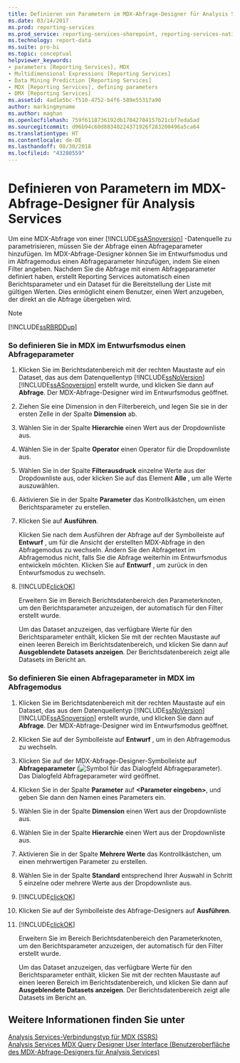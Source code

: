 ```yaml
---
title: Definieren von Parametern im MDX-Abfrage-Designer für Analysis Services | Microsoft-Dokumentation
ms.date: 03/14/2017
ms.prod: reporting-services
ms.prod_service: reporting-services-sharepoint, reporting-services-native
ms.technology: report-data
ms.suite: pro-bi
ms.topic: conceptual
helpviewer_keywords:
- parameters [Reporting Services], MDX
- Multidimensional Expressions [Reporting Services]
- Data Mining Prediction [Reporting Services]
- MDX [Reporting Services], defining parameters
- DMX [Reporting Services]
ms.assetid: 4ad1e5bc-f510-4752-b4f6-589e55317a90
author: markingmyname
ms.author: maghan
ms.openlocfilehash: 759f6118736192db17042704157b21cbf7eda5ad
ms.sourcegitcommit: d96b94c60d88340224371926f283200496a5ca64
ms.translationtype: HT
ms.contentlocale: de-DE
ms.lasthandoff: 08/30/2018
ms.locfileid: "43280559"
---
```

# <a name="define-parameters-in-the-mdx-query-designer-for-analysis-services"></a>Definieren von Parametern im MDX-Abfrage-Designer für Analysis Services
  Um eine MDX-Abfrage von einer [!INCLUDE[ssASnoversion](../../includes/ssasnoversion-md.md)] -Datenquelle zu parametrisieren, müssen Sie der Abfrage einen Abfrageparameter hinzufügen. Im MDX-Abfrage-Designer können Sie im Entwurfsmodus und im Abfragemodus einen Abfrageparameter hinzufügen, indem Sie einen Filter angeben. Nachdem Sie die Abfrage mit einem Abfrageparameter definiert haben, erstellt Reporting Services automatisch einen Berichtsparameter und ein Dataset für die Bereitstellung der Liste mit gültigen Werten. Dies ermöglicht einem Benutzer, einen Wert anzugeben, der direkt an die Abfrage übergeben wird.  
  
> [!NOTE]  
>  [!INCLUDE[ssRBRDDup](../../includes/ssrbrddup-md.md)]  
  
### <a name="to-define-a-query-parameter-in-mdx-in-design-mode"></a>So definieren Sie in MDX im Entwurfsmodus einen Abfrageparameter  
  
1.  Klicken Sie im Berichtsdatenbereich mit der rechten Maustaste auf ein Dataset, das aus dem Datenquellentyp [!INCLUDE[ssNoVersion](../../includes/ssnoversion-md.md)] [!INCLUDE[ssASnoversion](../../includes/ssasnoversion-md.md)] erstellt wurde, und klicken Sie dann auf **Abfrage**. Der MDX-Abfrage-Designer wird im Entwurfsmodus geöffnet.  
  
2.  Ziehen Sie eine Dimension in den Filterbereich, und legen Sie sie in der ersten Zelle in der Spalte **Dimension** ab.  
  
3.  Wählen Sie in der Spalte **Hierarchie** einen Wert aus der Dropdownliste aus.  
  
4.  Wählen Sie in der Spalte **Operator** einen Operator für die Dropdownliste aus.  
  
5.  Wählen Sie in der Spalte **Filterausdruck** einzelne Werte aus der Dropdownliste aus, oder klicken Sie auf das Element **Alle** , um alle Werte auszuwählen.  
  
6.  Aktivieren Sie in der Spalte **Parameter** das Kontrollkästchen, um einen Berichtsparameter zu erstellen.  
  
7.  Klicken Sie auf **Ausführen**.  
  
     Klicken Sie nach dem Ausführen der Abfrage auf der Symbolleiste auf **Entwurf** , um für die Ansicht der erstellten MDX-Abfrage in den Abfragemodus zu wechseln. Ändern Sie den Abfragetext im Abfragemodus nicht, falls Sie die Abfrage weiterhin im Entwurfsmodus entwickeln möchten. Klicken Sie auf **Entwurf** , um zurück in den Entwurfsmodus zu wechseln.  
  
8.  [!INCLUDE[clickOK](../../includes/clickok-md.md)]  
  
     Erweitern Sie im Bereich Berichtsdatenbereich den Parameterknoten, um den Berichtsparameter anzuzeigen, der automatisch für den Filter erstellt wurde.  
  
     Um das Dataset anzuzeigen, das verfügbare Werte für den Berichtsparameter enthält, klicken Sie mit der rechten Maustaste auf einen leeren Bereich im Berichtsdatenbereich, und klicken Sie dann auf **Ausgeblendete Datasets anzeigen**. Der Berichtsdatenbereich zeigt alle Datasets im Bericht an.  
  
### <a name="to-define-a-query-parameter-in-mdx-in-query-mode"></a>So definieren Sie einen Abfrageparameter in MDX im Abfragemodus  
  
1.  Klicken Sie im Berichtsdatenbereich mit der rechten Maustaste auf ein Dataset, das aus dem Datenquellentyp [!INCLUDE[ssNoVersion](../../includes/ssnoversion-md.md)] [!INCLUDE[ssASnoversion](../../includes/ssasnoversion-md.md)] erstellt wurde, und klicken Sie dann auf **Abfrage**. Der MDX-Abfrage-Designer wird im Entwurfsmodus geöffnet.  
  
2.  Klicken Sie auf der Symbolleiste auf **Entwurf** , um in den Abfragemodus zu wechseln.  
  
3.  Klicken Sie auf der MDX-Abfrage-Designer-Symbolleiste auf **Abfrageparameter** (![Symbol für das Dialogfeld Abfrageparameter](../../reporting-services/report-data/media/iconqueryparameter.gif "Symbol für das Dialogfeld Abfrageparameter")). Das Dialogfeld Abfrageparameter wird geöffnet.  
  
4.  Klicken Sie in der Spalte **Parameter** auf **\<Parameter eingeben>**, und geben Sie dann den Namen eines Parameters ein.  
  
5.  Wählen Sie in der Spalte **Dimension** einen Wert aus der Dropdownliste aus.  
  
6.  Wählen Sie in der Spalte **Hierarchie** einen Wert aus der Dropdownliste aus.  
  
7.  Aktivieren Sie in der Spalte **Mehrere Werte** das Kontrollkästchen, um einen mehrwertigen Parameter zu erstellen.  
  
8.  Wählen Sie in der Spalte **Standard** entsprechend Ihrer Auswahl in Schritt 5 einzelne oder mehrere Werte aus der Dropdownliste aus.  
  
9. [!INCLUDE[clickOK](../../includes/clickok-md.md)]  
  
10. Klicken Sie auf der Symbolleiste des Abfrage-Designers auf **Ausführen**.  
  
11. [!INCLUDE[clickOK](../../includes/clickok-md.md)]  
  
     Erweitern Sie im Bereich Berichtsdatenbereich den Parameterknoten, um den Berichtsparameter anzuzeigen, der automatisch für den Filter erstellt wurde.  
  
     Um das Dataset anzuzeigen, das verfügbare Werte für den Berichtsparameter enthält, klicken Sie mit der rechten Maustaste auf einen leeren Bereich im Berichtsdatenbereich, und klicken Sie dann auf **Ausgeblendete Datasets anzeigen**. Der Berichtsdatenbereich zeigt alle Datasets im Bericht an.  
  
## <a name="see-also"></a>Weitere Informationen finden Sie unter  
 [Analysis Services-Verbindungstyp für MDX &#40;SSRS&#41;](../../reporting-services/report-data/analysis-services-connection-type-for-mdx-ssrs.md)   
 [Analysis Services MDX Query Designer User Interface (Benutzeroberfläche des MDX-Abfrage-Designers für Analysis Services)](../../reporting-services/report-data/analysis-services-mdx-query-designer-user-interface.md)  
  
  
